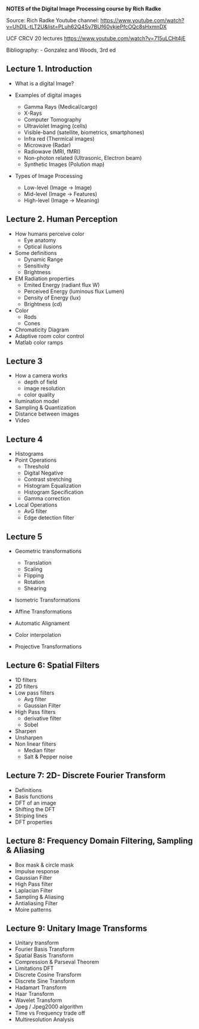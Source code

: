 **NOTES of the Digital Image Processing course by Rich Radke**

Source:
  Rich Radke Youtube channel:
  https://www.youtube.com/watch?v=UhDlL-tLT2U&list=PLuh62Q4Sv7BUf60vkjePfcOQc8sHxmnDX
  
  UCF CRCV 20 lectures
  https://www.youtube.com/watch?v=715uLCHt4jE

Bibliography:
    - Gonzalez and Woods, 3rd ed
  
## Lecture 1. Introduction

- What is a digital Image?
- Examples of digital images
    - Gamma Rays (Medical/cargo)
    - X-Rays
    - Computer Tomography
    - Ultraviolet Imaging (cells)
    - Visible-band (satellite, biometrics, smartphones)
    - Infra red (Thermical images)
    - Microwave (Radar)
    - Radiowave (MRI, fMRI)
    - Non-photon related (Ultrasonic, Electron beam)
    - Synthetic Images (Polution map)
    
- Types of Image Processing
  - Low-level (Image -> Image)
  - Mid-level (Image -> Features)
  - High-level (Image -> Meaning)
  
## Lecture 2. Human Perception
- How humans perceive color
  - Eye anatomy
  - Optical ilusions
- Some definitions
  - Dynamic Range
  - Sensitivity
  - Brightness
- EM Radiation properties
  - Emited Energy (radiant flux W)
  - Perceived Energy (luminous flux Lumen)
  - Density of Energy (lux)
  - Brightness (cd)
- Color
  - Rods
  - Cones
- Chromaticity Diagram
- Adaptive room color control
- Matlab color ramps

## Lecture 3
- How a camera works
  - depth of field
  - image resolution
  - color quality
- Ilumination model
- Sampling & Quantization
- Distance between images
- Video

## Lecture 4
- Histograms
- Point Operations
  - Threshold
  - Digital Negative
  - Contrast stretching
  - Histogram Equalization
  - Histogram Specification
  - Gamma correction
- Local Operations
  - AvG filter
  - Edge detection filter

## Lecture 5
- Geometric transformations
  - Translation
  - Scaling
  - Flipping
  - Rotation
  - Shearing
- Isometric Transformations
- Affine Transformations
- Automatic Alignament
- Color interpolation

- Projective Transformations


## Lecture 6: Spatial Filters
- 1D filters
- 2D filters
- Low pass filters
  - Avg filter
  - Gaussian Filter
- High Pass filters
  - derivative filter
  - Sobel
- Sharpen
- Unsharpen
- Non linear filters
  - Median filter
  - Salt & Pepper noise

## Lecture 7: 2D- Discrete Fourier Transform
- Definitions
- Basis functions
- DFT of an image
- Shifting the DFT
- Striping lines
- DFT properties

##  Lecture 8: Frequency Domain Filtering, Sampling & Aliasing
- Box mask & circle mask
- Impulse response
- Gaussian Filter
- High Pass filter
- Laplacian Filter
- Sampling & Aliasing
- Antialiasing Filter
- Moire patterns

## Lecture 9: Unitary Image Transforms
- Unitary transform
- Fourier Basis Transform
- Spatial Basis Transform
- Compression & Parseval Theorem
- Limitations DFT
- Discrete Cosine Transform
- Discrete Sine Transform
- Hadamart Transform
- Haar Transform
- Wavelet Transform
- Jpeg / Jpeg2000 algorithm
- Time vs Frequency trade off
- Multiresolution Analysis
